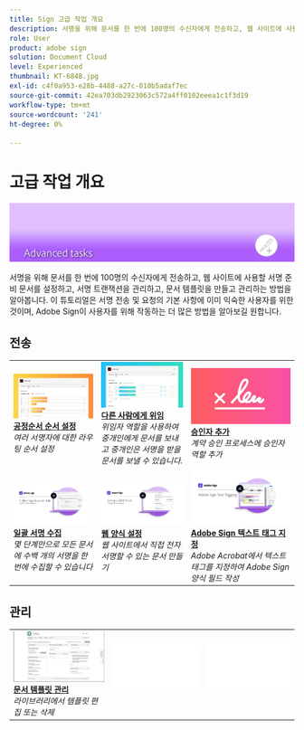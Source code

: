 ```yaml
---
title: Sign 고급 작업 개요
description: 서명을 위해 문서를 한 번에 100명의 수신자에게 전송하고, 웹 사이트에 사용할 서명 준비 문서를 설정하고, 서명 트랜잭션을 관리하고, 문서 템플릿을 만들고 관리하는 방법을 알아봅니다
role: User
product: adobe sign
solution: Document Cloud
level: Experienced
thumbnail: KT-6848.jpg
exl-id: c4f0a953-e28b-4488-a27c-010b5adaf7ec
source-git-commit: 42ea703db2923063c572a4ff0102eeea1c1f3d19
workflow-type: tm+mt
source-wordcount: '241'
ht-degree: 0%

---
```


# 고급 작업 개요

![고급 이미지 서명](../assets/Hero-Advanced.png)

서명을 위해 문서를 한 번에 100명의 수신자에게 전송하고, 웹 사이트에 사용할 서명 준비 문서를 설정하고, 서명 트랜잭션을 관리하고, 문서 템플릿을 만들고 관리하는 방법을 알아봅니다. 이 튜토리얼은 서명 전송 및 요청의 기본 사항에 이미 익숙한 사용자를 위한 것이며, Adobe Sign이 사용자를 위해 작동하는 더 많은 방법을 알아보길 원합니다.

## 전송

<table style="table-layout:fixed">
<tr>
  <td>
    <a href="setting-up-routing.md">
      <img alt="공정순서 순서 설정" src="../assets/Routing.png">
    </a>
    <div>
    <a href="setting-up-routing.md"><strong>공정순서 순서 설정</strong></a>
    </div>
    <em>여러 서명자에 대한 라우팅 순서 설정</em>
    <br>
  </td>
  <td>
    <a href="delegate-signature.md">
      <img alt="다른 사람에게 위임" src="../assets/Delegating.png" />
    </a>  
    <div>
    <a href="delegate-signature.md"><strong>다른 사람에게 위임</strong></a>
    </div>
    <em>위임자 역할을 사용하여 중개인에게 문서를 보내고 중개인은 서명을 받을 문서를 보낼 수 있습니다.</em>
    <br>
  </td>
  <td>
    <a href="add-an-approver.md">
      <img alt="승인자 추가" src="../assets/Approver.png" />
    </a>
    <div>
    <a href="add-an-approver.md"><strong>승인자 추가</strong></a>
    </div>
    <em>계약 승인 프로세스에 승인자 역할 추가</em>
    <br>
  </td>
</tr>
<tr>
  <td>
    <a href="megasign.md">
      <img alt="일괄 서명 수집" src="../assets/Megasign.png" />
    </a>
    <div>
    <a href="megasign.md"><strong>일괄 서명 수집</strong></a>
    </div>
    <em>몇 단계만으로 모든 문서에 수백 개의 서명을 한 번에 수집할 수 있습니다</em>
    <br>
  </td>
  <td>
    <a href="webform.md">
      <img alt="웹 양식 설정" src="../assets/Webform.png" />
    </a>
    <div>
    <a href="webform.md"><strong>웹 양식 설정</strong></a>
    </div>
    <em>웹 사이트에서 직접 전자 서명할 수 있는 문서 만들기</em>
    <br>
  </td> 
  <td>
    <a href="adobe-sign-text-tagging.md">
      <img alt="Adobe Sign 텍스트 태그 지정" src="../assets/Text-Tagging.png" />
  </a>
    <div>
    <a href="adobe-sign-text-tagging.md"><strong>Adobe Sign 텍스트 태그 지정</strong></a>
    </div>
    <em>Adobe Acrobat에서 텍스트 태그를 지정하여 Adobe Sign 양식 필드 작성</em>
    <br>
  </td> 
</table>

## 관리

<table style="table-layout:fixed">
<tr>
  <td>
    <a href="edit-a-template.md">
      <img alt="문서 템플릿 관리" src="../assets/ManageTemplate.png" />
    </a>
    <div>
    <a href="edit-a-template.md"><strong>문서 템플릿 관리</strong></a>
    </div>
    <em>라이브러리에서 템플릿 편집 또는 삭제</em>
    <br>
  </td>  
  <td>
    <img alt="스페이서" src="../assets/Whitespacer.png" />
    <div>
    <br>
  </td>
  <td>
    <img alt="스페이서" src="../assets/Whitespacer.png" />
    <div>
    <br>
  </td>
</tr>
</table>
